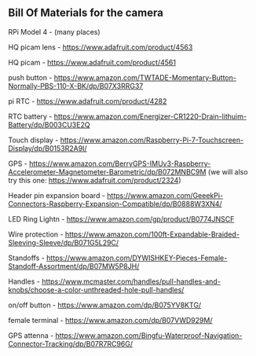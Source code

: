 ## Bill Of Materials for the camera

RPi Model 4 - (many places)

HQ picam lens - https://www.adafruit.com/product/4563

HQ picam - https://www.adafruit.com/product/4561

push button - https://www.amazon.com/TWTADE-Momentary-Button-Normally-PBS-110-X-BK/dp/B07X3RRG37

pi RTC - https://www.adafruit.com/product/4282

RTC battery - https://www.amazon.com/Energizer-CR1220-Drain-lithuim-Battery/dp/B003CU3E2Q

Touch display - https://www.amazon.com/Raspberry-Pi-7-Touchscreen-Display/dp/B0153R2A9I/

GPS - https://www.amazon.com/BerryGPS-IMUv3-Raspberry-Accelerometer-Magnetometer-Barometric/dp/B072MNBC9M
(we will also try this one: https://www.adafruit.com/product/2324)

Header pin expansion board - https://www.amazon.com/GeeekPi-Connectors-Raspberry-Expansion-Compatible/dp/B0888W3XN4/

LED Ring Lightn - https://www.amazon.com/gp/product/B0774JNSCF

Wire protection - https://www.amazon.com/100ft-Expandable-Braided-Sleeving-Sleeve/dp/B071G5L29C/

Standoffs - https://www.amazon.com/DYWISHKEY-Pieces-Female-Standoff-Assortment/dp/B07MW5P8JH/

Handles - https://www.mcmaster.com/handles/pull-handles-and-knobs/choose-a-color-unthreaded-hole-pull-handles/

on/off button - https://www.amazon.com/dp/B075YV8KTG/

female terminal - https://www.amazon.com/dp/B07VWD929M/

GPS attenna - https://www.amazon.com/Bingfu-Waterproof-Navigation-Connector-Tracking/dp/B07R7RC96G/
